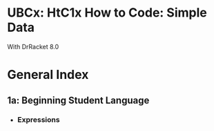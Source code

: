 # UBCx: HtC1x How to Code: Simple Data  
With DrRacket 8.0  

# General Index  

## 1a: Beginning Student Language  
- ### Expressions  


